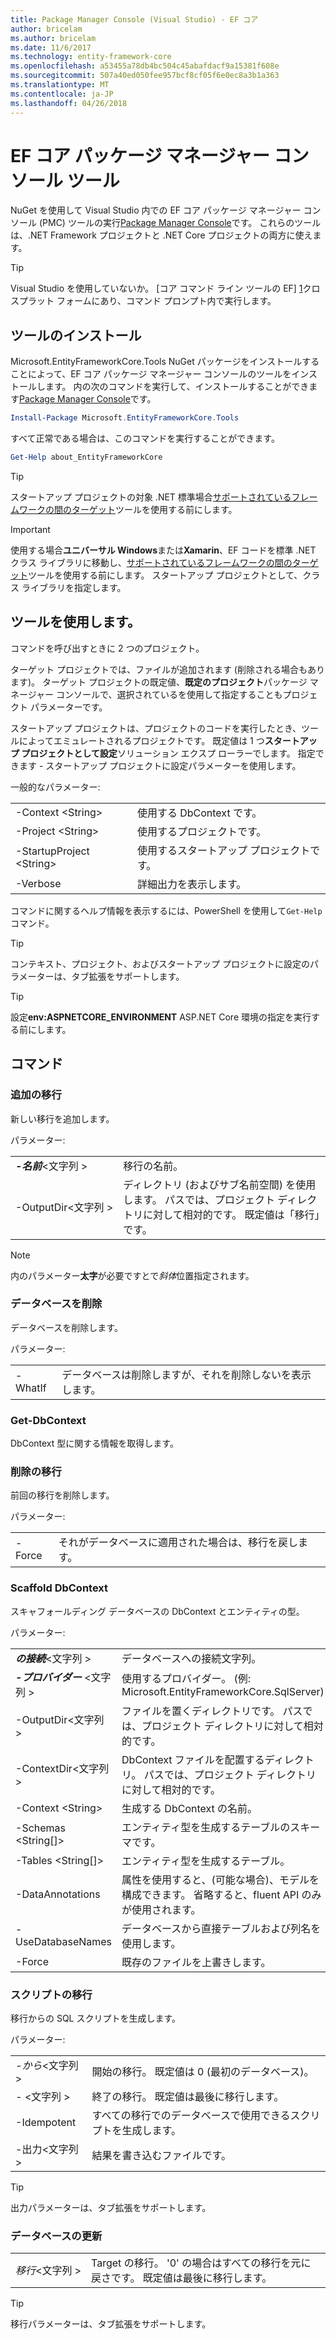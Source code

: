 ```yaml
---
title: Package Manager Console (Visual Studio) - EF コア
author: bricelam
ms.author: bricelam
ms.date: 11/6/2017
ms.technology: entity-framework-core
ms.openlocfilehash: a53455a78db4bc504c45abafdacf9a15381f608e
ms.sourcegitcommit: 507a40ed050fee957bcf8cf05f6e0ec8a3b1a363
ms.translationtype: MT
ms.contentlocale: ja-JP
ms.lasthandoff: 04/26/2018
---
```

<a name="ef-core-package-manager-console-tools"></a>EF コア パッケージ マネージャー コンソール ツール
=====================================
NuGet を使用して Visual Studio 内での EF コア パッケージ マネージャー コンソール (PMC) ツールの実行[Package Manager Console][2]です。
これらのツールは、.NET Framework プロジェクトと .NET Core プロジェクトの両方に使えます。

> [!TIP]
> Visual Studio を使用していないか。 [コア コマンド ライン ツールの EF] [ 1]クロスプラット フォームにあり、コマンド プロンプト内で実行します。

<a name="installing-the-tools"></a>ツールのインストール
--------------------
Microsoft.EntityFrameworkCore.Tools NuGet パッケージをインストールすることによって、EF コア パッケージ マネージャー コンソールのツールをインストールします。
内の次のコマンドを実行して、インストールすることができます[Package Manager Console][2]です。

``` powershell
Install-Package Microsoft.EntityFrameworkCore.Tools
```

すべて正常である場合は、このコマンドを実行することができます。

``` powershell
Get-Help about_EntityFrameworkCore
```
> [!TIP]
> スタートアップ プロジェクトの対象 .NET 標準場合[サポートされているフレームワークの間のターゲット][ 3]ツールを使用する前にします。

> [!IMPORTANT]
> 使用する場合**ユニバーサル Windows**または**Xamarin**、EF コードを標準 .NET クラス ライブラリに移動し、[サポートされているフレームワークの間のターゲット][ 3]ツールを使用する前にします。 スタートアップ プロジェクトとして、クラス ライブラリを指定します。

<a name="using-the-tools"></a>ツールを使用します。
---------------
コマンドを呼び出すときに 2 つのプロジェクト。

ターゲット プロジェクトでは、ファイルが追加されます (削除される場合もあります)。 ターゲット プロジェクトの既定値、**既定のプロジェクト**パッケージ マネージャー コンソールで、選択されているを使用して指定することもプロジェクト パラメーターです。

スタートアップ プロジェクトは、プロジェクトのコードを実行したとき、ツールによってエミュレートされるプロジェクトです。 既定値は 1 つ**スタートアップ プロジェクトとして設定**ソリューション エクスプ ローラーでします。 指定できます - スタートアップ プロジェクトに設定パラメーターを使用します。

一般的なパラメーター:

|                           |                             |
|:--------------------------|:----------------------------|
| -Context \<String>        | 使用する DbContext です。       |
| -Project \<String>        | 使用するプロジェクトです。         |
| -StartupProject \<String> | 使用するスタートアップ プロジェクトです。 |
| -Verbose                  | 詳細出力を表示します。        |

コマンドに関するヘルプ情報を表示するには、PowerShell を使用して`Get-Help`コマンド。

> [!TIP]
> コンテキスト、プロジェクト、およびスタートアップ プロジェクトに設定のパラメーターは、タブ拡張をサポートします。

> [!TIP]
> 設定**env:ASPNETCORE_ENVIRONMENT** ASP.NET Core 環境の指定を実行する前にします。

<a name="commands"></a>コマンド
--------

### <a name="add-migration"></a>追加の移行

新しい移行を追加します。

パラメーター:

|                                   |                                                                                                                  |
|:----------------------------------|:-----------------------------------------------------------------------------------------------------------------|
| ***-名前***\<文字列 >             | 移行の名前。                                                                                       |
| <nobr>-OutputDir\<文字列 ></nobr> | ディレクトリ (およびサブ名前空間) を使用します。 パスでは、プロジェクト ディレクトリに対して相対的です。 既定値は「移行」です。 |

> [!NOTE]
> 内のパラメーター**太字**が必要ですとで*斜体*位置指定されます。

### <a name="drop-database"></a>データベースを削除

データベースを削除します。

パラメーター:

|         |                                                          |
|:--------|:---------------------------------------------------------|
| -WhatIf | データベースは削除しますが、それを削除しないを表示します。 |

### <a name="get-dbcontext"></a>Get-DbContext

DbContext 型に関する情報を取得します。

### <a name="remove-migration"></a>削除の移行

前回の移行を削除します。

パラメーター:

|        |                                                              |
|:-------|:-------------------------------------------------------------|
| -Force | それがデータベースに適用された場合は、移行を戻します。 |

### <a name="scaffold-dbcontext"></a>Scaffold DbContext

スキャフォールディング データベースの DbContext とエンティティの型。

パラメーター:

|                                          |                                                                                                  |
|:-----------------------------------------|:-------------------------------------------------------------------------------------------------|
| <nobr>***の接続***\<文字列 ></nobr> | データベースへの接続文字列。                                                           |
| ***-プロバイダー*** \<文字列 >                | 使用するプロバイダー。 (例: Microsoft.EntityFrameworkCore.SqlServer)                              |
| -OutputDir\<文字列 >                     | ファイルを置くディレクトリです。 パスでは、プロジェクト ディレクトリに対して相対的です。                      |
| -ContextDir\<文字列 >                    | DbContext ファイルを配置するディレクトリ。 パスでは、プロジェクト ディレクトリに対して相対的です。             |
| -Context \<String>                       | 生成する DbContext の名前。                                                           |
| -Schemas \<String[]>                     | エンティティ型を生成するテーブルのスキーマです。                                              |
| -Tables \<String[]>                      | エンティティ型を生成するテーブル。                                                         |
| -DataAnnotations                         | 属性を使用すると、(可能な場合)、モデルを構成できます。 省略すると、fluent API のみが使用されます。 |
| -UseDatabaseNames                        | データベースから直接テーブルおよび列名を使用します。                                           |
| -Force                                   | 既存のファイルを上書きします。                                                                        |

### <a name="script-migration"></a>スクリプトの移行

移行からの SQL スクリプトを生成します。

パラメーター:

|                   |                                                                    |
|:------------------|:-------------------------------------------------------------------|
| *-から*\<文字列 > | 開始の移行。 既定値は 0 (最初のデータベース)。      |
| *-* \<文字列 >   | 終了の移行。 既定値は最後に移行します。              |
| -Idempotent       | すべての移行でのデータベースで使用できるスクリプトを生成します。 |
| -出力\<文字列 > | 結果を書き込むファイルです。                                   |

> [!TIP]
> 出力パラメーターは、タブ拡張をサポートします。

### <a name="update-database"></a>データベースの更新

|                                     |                                                                                                |
|:------------------------------------|:-----------------------------------------------------------------------------------------------|
| <nobr>*移行*\<文字列 ></nobr> | Target の移行。 '0' の場合はすべての移行を元に戻さです。 既定値は最後に移行します。 |

> [!TIP]
> 移行パラメーターは、タブ拡張をサポートします。


  [1]: dotnet.md
  [2]: https://docs.microsoft.com/nuget/tools/package-manager-console
  [3]: index.md#frameworks
